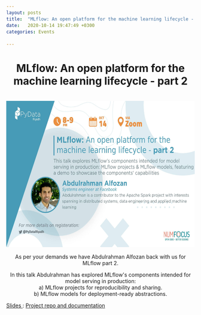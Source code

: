 ```yaml
---
layout: posts
title:  "MLflow: An open platform for the machine learning lifecycle - part 2"
date:   2020-10-14 19:47:49 +0300
categories: Events

---
```



<center>
<h1>MLflow: An open platform for the machine learning lifecycle - part 2 </h1>
<br>
<img src="/assets/images/Mlflow2.jpg" alt="meetup" width="850" height="390">
<br>



<p>
As per your demands we have Abdulrahman Alfozan back with us for MLflow part 2.

In this talk Abdulrahman has explored MLflow's components intended for model serving in production:<br>
a) MLflow projects for reproducibility and sharing.<br>
b) MLflow models for deployment-ready abstractions.<br>

</p>

</center>
<a href="hhttps://github.com/alfozan/mlflow-example/blob/master/MLflow-presentation.pdf">Slides </a> :
<a href="https://github.com/alfozan/mlflow-example">Project repo and documentation </a>
